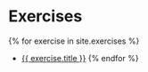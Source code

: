# Exercises

{% for exercise in site.exercises %}
-   [{{ exercise.title }}](<{{ exercise.url  | relative_url }}>)
{% endfor %}
